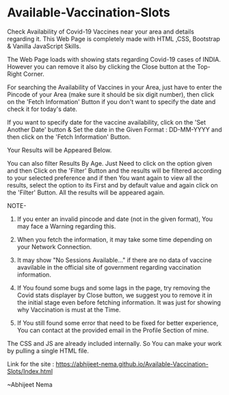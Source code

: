 # Available-Vaccination-Slots
Check Availability of Covid-19 Vaccines near your area and details regarding it. This Web Page is completely made with HTML ,CSS, Bootstrap &amp; Vanilla JavaScript Skills.

The Web Page loads with showing stats regarding Covid-19 cases of INDIA. However you can remove it also by clicking the Close button at the Top-Right Corner.

For searching the Availability of Vaccines in your Area, just have to enter the Pincode of your Area (make sure it should be six digit number), then click on the 'Fetch Information' Button if you don't want to specify the date and check it for today's date.

If you want to specify date for the vaccine availability, click on the 'Set Another Date' button & Set the date in the Given Format : DD-MM-YYYY and then click on the 'Fetch Information' Button.

Your Results will be Appeared Below.

You can also filter Results By Age. Just Need to click on the option given and then Click on the 'Filter' Button and the results will be filtered according to your selected preference and if then You want again to view all the results, select the option to its First and by default value and again click on the 'Filter' Button. All the results will be appeared again.

NOTE- 

   1. If you enter an invalid pincode and date (not in the given format), You may face a Warning regarding this.

   2. When you fetch the information, it may take some time depending on your Network Connection.
      
   3. It may show "No Sessions Available..." if there are no data of vaccine avavilable in the official site of government regarding vaccination information.
      
   4. If You found some bugs and some lags in the page, try removing the Covid stats displayer by Close button, we suggest you to remove it in the initial stage even before fetching information. It was just for showing why Vaccination is must at the Time.
      
   5. If You still found some error that need to be fixed for better experience, You can contact at the provided email in the Profile Section of mine.

The CSS and JS are already included internally. So You can make your work by pulling a single HTML file.

Link for the site :
https://abhijeet-nema.github.io/Available-Vaccination-Slots/Index.html

~Abhijeet Nema

